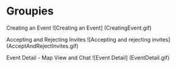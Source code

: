 Groupies
==========

Creating an Event
![Creating an Event] 
(CreatingEvent.gif)

Accepting and Rejecting Invites
![Accepting and rejecting invites] 
(AcceptAndRejectInvites.gif)

Event Detail - Map View and Chat
![Event Detail] 
(EventDetail.gif)
